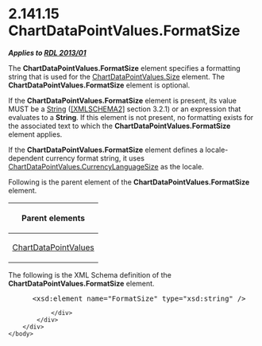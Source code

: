 <html dir="LTR" xmlns:mshelp="http://msdn.microsoft.com/mshelp" xmlns:ddue="http://ddue.schemas.microsoft.com/authoring/2003/5" xmlns:xlink="http://www.w3.org/1999/xlink" xmlns:tool="http://www.microsoft.com/tooltip">
    <head>
        <meta http-equiv="Content-Type" content="text/html; CHARSET=utf-8"></meta>
        <meta name="save" content="history"></meta>
        <title>2.141.15 ChartDataPointValues.FormatSize</title>
        <xml>
            <mshelp:toctitle title="2.141.15 ChartDataPointValues.FormatSize"></mshelp:toctitle>
            <mshelp:rltitle title="[MS-RDL]: ChartDataPointValues.FormatSize"></mshelp:rltitle>
            <mshelp:keyword index="A" term="e2c7aeff-860c-45b5-b1f6-714558b8da4c"></mshelp:keyword>
            <mshelp:attr name="DCSext.ContentType" value="open specification"></mshelp:attr>
            <mshelp:attr name="AssetID" value="e2c7aeff-860c-45b5-b1f6-714558b8da4c"></mshelp:attr>
            <mshelp:attr name="TopicType" value="kbRef"></mshelp:attr>
            <mshelp:attr name="DCSext.Title" value="[MS-RDL]: ChartDataPointValues.FormatSize" />
        </xml>
    </head>
    <body>
        <div id="header">
            <h1 class="heading">2.141.15 ChartDataPointValues.FormatSize</h1>
        </div>
        <div id="mainSection">
            <div id="mainBody">
                <div id="allHistory" class="saveHistory"></div>
                <div id="sectionSection0" class="section" name="collapseableSection">
                    

<p><b><i>Applies to </i></b><a href="c5c219b8-4b13-4c49-9c86-6a07aab39823.md"><b><i>RDL 2013/01</i></b></a></p>

<p>The <b>ChartDataPointValues.FormatSize</b> element specifies
a formatting string that is used for the <a href="55e35211-7623-4352-8099-438a54c420d5.md">ChartDataPointValues.Size</a>
element. The <b>ChartDataPointValues.FormatSize</b> element is optional.</p>

<p>If the <b>ChartDataPointValues.FormatSize</b> element is
present, its value MUST be a <a href="1ed81ef3-a683-45e3-aaad-bd2bbe71bc3d.md">String</a>
(<a href="https://go.microsoft.com/fwlink/?LinkId=90610">[XMLSCHEMA2]</a>
section 3.2.1) or an expression that evaluates to a <b>String</b>. If this
element is not present, no formatting exists for the associated text to which
the <b>ChartDataPointValues.FormatSize</b> element applies.</p>

<p>If the <b>ChartDataPointValues.FormatSize</b> element
defines a locale-dependent currency format string, it uses <a href="01f78467-7cf7-4083-b669-dca17b8450bb.md">ChartDataPointValues.CurrencyLanguageSize</a>
as the locale.</p>

<p>Following is the parent element of the <b>ChartDataPointValues.FormatSize</b>
element.</p>

<table>
 <thead>
  <tr>
   <th>
   <p>Parent elements</p>
   </th>
  </tr>
 </thead>
 <tr>
  <td>
  <p><a href="363590aa-46c3-499a-927f-a6495a0b1ab6.md">ChartDataPointValues</a></p>
  </td>
 </tr>
</table>

<p>The following is the XML Schema definition of the <b>ChartDataPointValues.FormatSize</b>
element.</p>

<dl>
<dd>
<div><pre> &lt;xsd:element name=&quot;FormatSize&quot; type=&quot;xsd:string&quot; /&gt;
</pre></div>
</dd></dl>


                </div>
            </div>
        </div>
    </body>
</html>